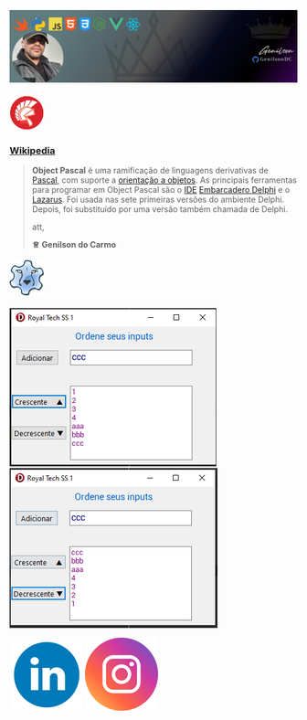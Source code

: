 ![GenilsonDC Banner](Documentation/GitGenilsonDC.png)

####  ![ Python Logo](Documentation/pascal1.png)       



###      [Wikipedia](https://en.wikipedia.org/wiki/Object_Pascal)

>  **Object Pascal** é uma ramificação de linguagens derivativas de [Pascal](https://pt.wikipedia.org/wiki/Pascal_(linguagem_de_programação)), com suporte a [orientação a objetos](https://pt.wikipedia.org/wiki/Orientação_a_objetos). As principais ferramentas para programar em Object Pascal são o [IDE](https://pt.wikipedia.org/wiki/Ambiente_de_desenvolvimento_integrado) [Embarcadero Delphi](https://pt.wikipedia.org/wiki/Embarcadero_Delphi) e o [Lazarus](https://pt.wikipedia.org/wiki/Lazarus_(ADI)). Foi usada nas sete primeiras versões do ambiente Delphi. Depois, foi substituído por uma versão também chamada de Delphi.
>
>
>  att,
>
>  **♕** **Genilson do Carmo**

####  ![ Python Logo](Documentation/pascal2.png)



 

 ![Splash](Documentation/img1.png)	![Splash](Documentation/img2.png)

 

 



[![linkedin](Documentation/linkedin_icon.png)](https://www.linkedin.com/in/genilson-do-carmo-8a42b89a/)             [![instagrm](Documentation/instag.png)](https://www.instagram.com/genilson_carmo/) 
